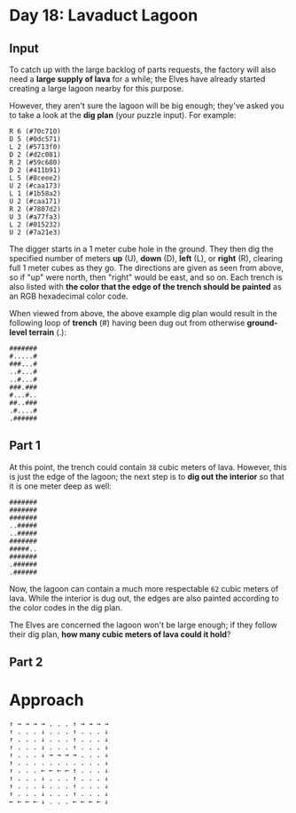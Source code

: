 # Day 18: Lavaduct Lagoon
## Input
To catch up with the large backlog of parts requests, the factory will also need a **large supply of lava** for a while; the Elves have already started creating a large lagoon nearby for this purpose.

However, they aren't sure the lagoon will be big enough; they've asked you to take a look at the **dig plan** (your puzzle input). For example:
```
R 6 (#70c710)
D 5 (#0dc571)
L 2 (#5713f0)
D 2 (#d2c081)
R 2 (#59c680)
D 2 (#411b91)
L 5 (#8ceee2)
U 2 (#caa173)
L 1 (#1b58a2)
U 2 (#caa171)
R 2 (#7807d2)
U 3 (#a77fa3)
L 2 (#015232)
U 2 (#7a21e3)
```
The digger starts in a 1 meter cube hole in the ground. They then dig the specified number of meters **up** (U), **down** (D), **left** (L), or **right** (R), clearing full 1 meter cubes as they go. The directions are given as seen from above, so if "up" were north, then "right" would be east, and so on. Each trench is also listed with **the color that the edge of the trench should be painted** as an RGB hexadecimal color code.

When viewed from above, the above example dig plan would result in the following loop of **trench** (#) having been dug out from otherwise **ground-level terrain** (.):
```
#######
#.....#
###...#
..#...#
..#...#
###.###
#...#..
##..###
.#....#
.######
```
## Part 1
At this point, the trench could contain `38` cubic meters of lava. However, this is just the edge of the lagoon; the next step is to **dig out the interior** so that it is one meter deep as well:
```
#######
#######
#######
..#####
..#####
#######
#####..
#######
.######
.######
```
Now, the lagoon can contain a much more respectable `62` cubic meters of lava. While the interior is dug out, the edges are also painted according to the color codes in the dig plan.

The Elves are concerned the lagoon won't be large enough; if they follow their dig plan, **how many cubic meters of lava could it hold**?

## Part 2
# Approach

```
↑ → → → → . . . ↑ → → → →
↑ . . . ↓ . . . ↑ . . . ↓
↑ . . . ↓ . . . ↑ . . . ↓
↑ . . . ↓ . . . ↑ . . . ↓
↑ . . . ↓ → → → → . . . ↓
↑ . . . . . . . . . . . ↓
↑ . . . ← ← ← ← ↑ . . . ↓
↑ . . . ↓ . . . ↑ . . . ↓
↑ . . . ↓ . . . ↑ . . . ↓
↑ . . . ↓ . . . ↑ . . . ↓
← ← ← ← ↓ . . . ← ← ← ← ↓
```
